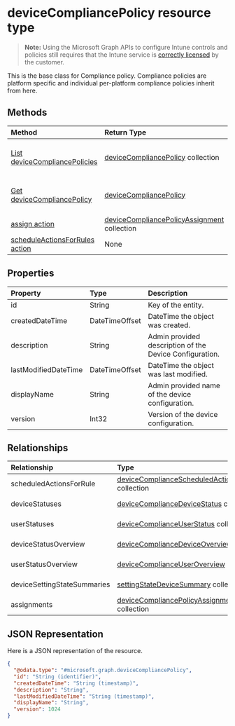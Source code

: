 ﻿# deviceCompliancePolicy resource type

> **Note:** Using the Microsoft Graph APIs to configure Intune controls and policies still requires that the Intune service is [correctly licensed](https://go.microsoft.com/fwlink/?linkid=839381) by the customer.

This is the base class for Compliance policy. Compliance policies are platform specific and individual per-platform compliance policies inherit from here. 
## Methods
|Method|Return Type|Description|
|:---|:---|:---|
|[List deviceCompliancePolicies](../api/intune_deviceconfig_devicecompliancepolicy_list.md)|[deviceCompliancePolicy](../resources/intune_deviceconfig_devicecompliancepolicy.md) collection|List properties and relationships of the [deviceCompliancePolicy](../resources/intune_deviceconfig_devicecompliancepolicy.md) objects.|
|[Get deviceCompliancePolicy](../api/intune_deviceconfig_devicecompliancepolicy_get.md)|[deviceCompliancePolicy](../resources/intune_deviceconfig_devicecompliancepolicy.md)|Read properties and relationships of the [deviceCompliancePolicy](../resources/intune_deviceconfig_devicecompliancepolicy.md) object.|
|[assign action](../api/intune_deviceconfig_devicecompliancepolicy_assign.md)|[deviceCompliancePolicyAssignment](../resources/intune_deviceconfig_devicecompliancepolicyassignment.md) collection|Not yet documented|
|[scheduleActionsForRules action](../api/intune_deviceconfig_devicecompliancepolicy_scheduleactionsforrules.md)|None|Not yet documented|

## Properties
|Property|Type|Description|
|:---|:---|:---|
|id|String|Key of the entity.|
|createdDateTime|DateTimeOffset|DateTime the object was created.|
|description|String|Admin provided description of the Device Configuration.|
|lastModifiedDateTime|DateTimeOffset|DateTime the object was last modified.|
|displayName|String|Admin provided name of the device configuration.|
|version|Int32|Version of the device configuration.|

## Relationships
|Relationship|Type|Description|
|:---|:---|:---|
|scheduledActionsForRule|[deviceComplianceScheduledActionForRule](../resources/intune_deviceconfig_devicecompliancescheduledactionforrule.md) collection|The list of scheduled action for this rule|
|deviceStatuses|[deviceComplianceDeviceStatus](../resources/intune_deviceconfig_devicecompliancedevicestatus.md) collection|List of DeviceComplianceDeviceStatus.|
|userStatuses|[deviceComplianceUserStatus](../resources/intune_deviceconfig_devicecomplianceuserstatus.md) collection|List of DeviceComplianceUserStatus.|
|deviceStatusOverview|[deviceComplianceDeviceOverview](../resources/intune_deviceconfig_devicecompliancedeviceoverview.md)|Device compliance devices status overview|
|userStatusOverview|[deviceComplianceUserOverview](../resources/intune_deviceconfig_devicecomplianceuseroverview.md)|Device compliance users status overview|
|deviceSettingStateSummaries|[settingStateDeviceSummary](../resources/intune_deviceconfig_settingstatedevicesummary.md) collection|Compliance Setting State Device Summary|
|assignments|[deviceCompliancePolicyAssignment](../resources/intune_deviceconfig_devicecompliancepolicyassignment.md) collection|The collection of assignments for this compliance policy.|

## JSON Representation
Here is a JSON representation of the resource.
<!-- {
  "blockType": "resource",
  "baseType": "microsoft.graph.entity",
  "abstract": true,
  "@odata.type": "microsoft.graph.deviceCompliancePolicy"
}
-->
``` json
{
  "@odata.type": "#microsoft.graph.deviceCompliancePolicy",
  "id": "String (identifier)",
  "createdDateTime": "String (timestamp)",
  "description": "String",
  "lastModifiedDateTime": "String (timestamp)",
  "displayName": "String",
  "version": 1024
}
```




